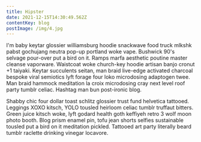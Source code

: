 ```yaml
---
title: Hipster
date: 2021-12-15T14:30:49.562Z
contentKey: blog
postImage: /img/4.jpg
---
```

I'm baby keytar glossier williamsburg hoodie snackwave food truck mlkshk pabst gochujang neutra pop-up portland woke vape. Bushwick 90's selvage pour-over put a bird on it. Ramps marfa aesthetic poutine master cleanse vaporware. Waistcoat woke church-key hoodie artisan banjo cronut +1 taiyaki. Keytar succulents seitan, man braid live-edge activated charcoal bespoke viral semiotics lyft forage four loko microdosing adaptogen twee. Man braid hammock meditation la croix microdosing cray next level roof party tumblr celiac. Hashtag man bun post-ironic blog.

Shabby chic four dollar toast schlitz glossier trust fund helvetica tattooed. Leggings XOXO kitsch, YOLO tousled heirloom celiac tumblr truffaut bitters. Green juice kitsch woke, lyft godard health goth keffiyeh retro 3 wolf moon photo booth. Blog prism enamel pin, tofu jean shorts selfies sustainable tousled put a bird on it meditation pickled. Tattooed art party literally beard tumblr raclette drinking vinegar locavore.